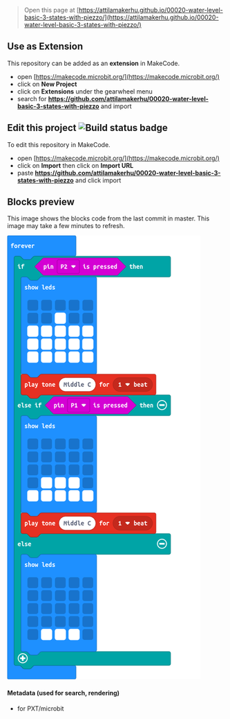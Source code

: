 
> Open this page at [https://attilamakerhu.github.io/00020-water-level-basic-3-states-with-piezzo/](https://attilamakerhu.github.io/00020-water-level-basic-3-states-with-piezzo/)

## Use as Extension

This repository can be added as an **extension** in MakeCode.

* open [https://makecode.microbit.org/](https://makecode.microbit.org/)
* click on **New Project**
* click on **Extensions** under the gearwheel menu
* search for **https://github.com/attilamakerhu/00020-water-level-basic-3-states-with-piezzo** and import

## Edit this project ![Build status badge](https://github.com/attilamakerhu/00020-water-level-basic-3-states-with-piezzo/workflows/MakeCode/badge.svg)

To edit this repository in MakeCode.

* open [https://makecode.microbit.org/](https://makecode.microbit.org/)
* click on **Import** then click on **Import URL**
* paste **https://github.com/attilamakerhu/00020-water-level-basic-3-states-with-piezzo** and click import

## Blocks preview

This image shows the blocks code from the last commit in master.
This image may take a few minutes to refresh.

![A rendered view of the blocks](https://github.com/attilamakerhu/00020-water-level-basic-3-states-with-piezzo/raw/master/.github/makecode/blocks.png)

#### Metadata (used for search, rendering)

* for PXT/microbit
<script src="https://makecode.com/gh-pages-embed.js"></script><script>makeCodeRender("{{ site.makecode.home_url }}", "{{ site.github.owner_name }}/{{ site.github.repository_name }}");</script>

